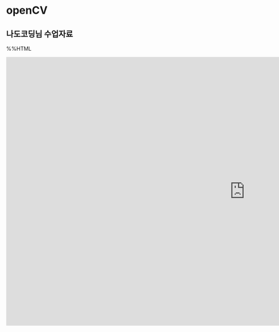 # openCV

## 나도코딩님 수업자료


%%HTML
<iframe width="1280" height="720" src="https://www.youtube.com/embed/dJfq-eCi7KI?list=PLMsa_0kAjjrfYDhzNFLqB8XhSOI0UoIWf" title="YouTube video player" frameborder="0" allow="accelerometer; autoplay; clipboard-write; encrypted-media; gyroscope; picture-in-picture" allowfullscreen></iframe>
